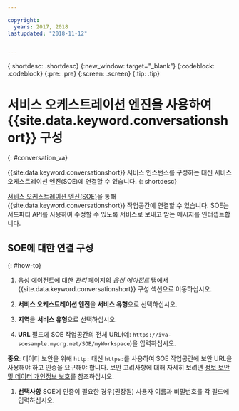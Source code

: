 ```yaml
---

copyright:
  years: 2017, 2018
lastupdated: "2018-11-12"


---
```


{:shortdesc: .shortdesc}
{:new_window: target="_blank"}
{:codeblock: .codeblock}
{:pre: .pre}
{:screen: .screen}
{:tip: .tip}

# 서비스 오케스트레이션 엔진을 사용하여 {{site.data.keyword.conversationshort}} 구성
{: #conversation_va}

{{site.data.keyword.conversationshort}} 서비스 인스턴스를 구성하는 대신 서비스 오케스트레이션 엔진(SOE)에 연결할 수 있습니다.
{: shortdesc}

[서비스 오케스트레이션 엔진(SOE)](about.html#arch-soe)을 통해 {{site.data.keyword.conversationshort}} 작업공간에 연결할 수 있습니다. SOE는 서드파티 API를 사용하여 수정할 수 있도록 서비스로 보내고 받는 메시지를 인터셉트합니다.

## SOE에 대한 연결 구성
{: #how-to}

1. 음성 에이전트에 대한 _관리_ 페이지의 _음성 에이전트_ 탭에서 {{site.data.keyword.conversationshort}} 구성 섹션으로 이동하십시오.

1. **서비스 오케스트레이션 엔진**을 **서비스 유형**으로 선택하십시오.

1. **지역**을 **서비스 유형**으로 선택하십시오.

1. **URL** 필드에 SOE 작업공간의 전체 URL(예: `https://iva-soesample.myorg.net/SOE/myWorkspace`)을 입력하십시오.

  **중요**: 데이터 보안을 위해 `http:` 대신 `https:`를 사용하여 SOE 작업공간에 보안 URL을 사용해야 하고 인증을 요구해야 합니다. 보안 고려사항에 대해 자세히 보려면 [정보 보안 및 데이터 개인정보 보호](infosec.html)를 참조하십시오.

1. **선택사항** SOE에 인증이 필요한 경우(권장됨) 사용자 이름과 비밀번호를 각 필드에 입력하십시오.
